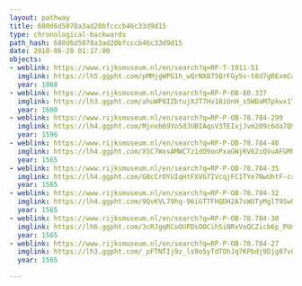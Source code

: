 ```yaml
---
layout: pathway
title: 680d6d5078a3ad20bfcccb46c33d9d15
type: chronological-backwards
path_hash: 680d6d5078a3ad20bfcccb46c33d9d15
date: 2018-06-28 01:17:00
objects:
- weblink: https://www.rijksmuseum.nl/en/search?q=RP-T-1911-51
  imglink: https://lh5.ggpht.com/pMMjgWPG1h_wQrNX875QrFGy5v-t8d7gRExmCaetzbQ0hKb3jesXIbyuHq5gLsQjfpVYxcoadBacox-1aYbBY-ERJw=s200
  year: 1868
- weblink: https://www.rijksmuseum.nl/en/search?q=RP-P-OB-80.337
  imglink: https://lh3.ggpht.com/ahuWP8IZbtujXJT7Hv18iUnH_s5WDaM7pkwx1TF8IvzUZr6YeYwSHkJOxZ8Tvp80WU_moKn31_zUBsTMDGLf6RR3ckM=s200
  year: 1600
- weblink: https://www.rijksmuseum.nl/en/search?q=RP-P-OB-78.784-299
  imglink: https://lh4.ggpht.com/Mjnxb69Yo5dJUBIAqsV3TEIxjJvm209c6da7Q9lwjJy0_e49MCzTz-g6lfk4nM8U56XsNQ6EgaGqjR1u3lGGlD-bK_GQ=s200
  year: 1596
- weblink: https://www.rijksmuseum.nl/en/search?q=RP-P-OB-78.784-40
  imglink: https://lh4.ggpht.com/XSC7WxsAMWCTz1dO9onPxaGWjRV62iQVuAFGMh7nUYZW9WPPiqEd0_tc8fxhKQGWj_XkPn9yIBKkjYFVpTJ-tzT9uA=s200
  year: 1565
- weblink: https://www.rijksmuseum.nl/en/search?q=RP-P-OB-78.784-35
  imglink: https://lh4.ggpht.com/G0cCrOYUIqHtFXVG7IVcqjFC1TYe7NwUhtF-crM-YvcgWCLPEwD9vJRfPcmxdyKwxlIg8_H3tkPyFSNC3QeukfrI8U4=s200
  year: 1565
- weblink: https://www.rijksmuseum.nl/en/search?q=RP-P-OB-78.784-32
  imglink: https://lh4.ggpht.com/9QvKVL79hq-96iGTTFHQDH2A7sWUTyMglT9SwU8NK9aonoEhd0bhEvy6ylhmK5a5j-tL4S2GC8CSjqK16KwL-YraV6M=s200
  year: 1565
- weblink: https://www.rijksmuseum.nl/en/search?q=RP-P-OB-78.784-30
  imglink: https://lh6.ggpht.com/3cRJgqRCoOUPDsOOCih5iNRxVoQCZicb6p_PUmLjbKMtPhPxDqfy0bjnx27MOpzKLfVlO65mtvel0kL4YBKC3BKaEw=s200
  year: 1565
- weblink: https://www.rijksmuseum.nl/en/search?q=RP-P-OB-78.784-27
  imglink: https://lh3.ggpht.com/_pFTNTIj9z_ls9o5yTdTOhJq7KPbdj9Djg07vCTQQYAnDNkYlS32d-0eP-nRIoTmivAgmoX4EabueW5FduOoMxUv6w=s200
  year: 1565

---
```

